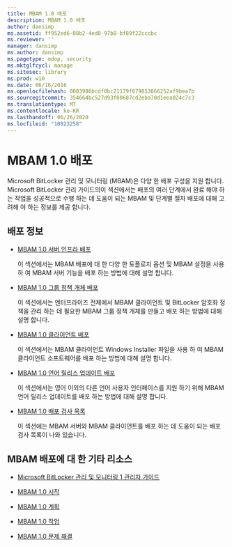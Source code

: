 ```yaml
---
title: MBAM 1.0 배포
description: MBAM 1.0 배포
author: dansimp
ms.assetid: ff952ed6-08b2-4ed0-97b8-bf89f22cccbc
ms.reviewer: ''
manager: dansimp
ms.author: dansimp
ms.pagetype: mdop, security
ms.mktglfcycl: manage
ms.sitesec: library
ms.prod: w10
ms.date: 06/16/2016
ms.openlocfilehash: 0003986bcdf0bc21179f079853866252af9bea7b
ms.sourcegitcommit: 354664bc527d93f80687cd2eba70d1eea024c7c3
ms.translationtype: MT
ms.contentlocale: ko-KR
ms.lasthandoff: 06/26/2020
ms.locfileid: "10823258"
---
```

# MBAM 1.0 배포


Microsoft BitLocker 관리 및 모니터링 (MBAM)은 다양 한 배포 구성을 지원 합니다. Microsoft BitLocker 관리 가이드의이 섹션에서는 배포의 여러 단계에서 완료 해야 하는 작업을 성공적으로 수행 하는 데 도움이 되는 MBAM 및 단계별 절차 배포에 대해 고려해 야 하는 정보를 제공 합니다.

## 배포 정보


-   [MBAM 1.0 서버 인프라 배포](deploying-the-mbam-10-server-infrastructure.md)

    이 섹션에서는 MBAM 배포에 대 한 다양 한 토폴로지 옵션 및 MBAM 설정을 사용 하 여 MBAM 서버 기능을 배포 하는 방법에 대해 설명 합니다.

-   [MBAM 1.0 그룹 정책 개체 배포](deploying-mbam-10-group-policy-objects.md)

    이 섹션에서는 엔터프라이즈 전체에서 MBAM 클라이언트 및 BitLocker 암호화 정책을 관리 하는 데 필요한 MBAM 그룹 정책 개체를 만들고 배포 하는 방법에 대해 설명 합니다.

-   [MBAM 1.0 클라이언트 배포](deploying-the-mbam-10-client.md)

    이 섹션에서는 MBAM 클라이언트 Windows Installer 파일을 사용 하 여 MBAM 클라이언트 소프트웨어를 배포 하는 방법에 대해 설명 합니다.

-   [MBAM 1.0 언어 릴리스 업데이트 배포](deploying-the-mbam-10-language-release-update.md)

    이 섹션에서는 영어 이외의 다른 언어 사용자 인터페이스를 지원 하기 위해 MBAM 언어 릴리스 업데이트를 배포 하는 방법에 대해 설명 합니다.

-   [MBAM 1.0 배포 검사 목록](mbam-10-deployment-checklist.md)

    이 섹션에는 MBAM 서버와 MBAM 클라이언트를 배포 하는 데 도움이 되는 배포 검사 목록이 나와 있습니다.

## MBAM 배포에 대 한 기타 리소스


-   [Microsoft BitLocker 관리 및 모니터링 1 관리자 가이드](index.md)

-   [MBAM 1.0 시작](getting-started-with-mbam-10.md)

-   [MBAM 1.0 계획](planning-for-mbam-10.md)

-   [MBAM 1.0 작업](operations-for-mbam-10.md)

-   [MBAM 1.0 문제 해결](troubleshooting-mbam-10.md)

 

 





